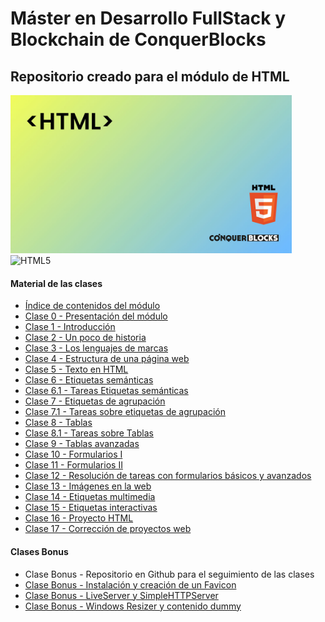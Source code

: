 <h1>Máster en Desarrollo FullStack y Blockchain de ConquerBlocks</h1>

<h2>Repositorio creado para el módulo de HTML</h2>

<img width="450px" src="00_indice_modulo/portada.jpg" alt="Portada del módulo de HTML" />


<img src="https://img.shields.io/badge/html5-%23E34F26.svg?style=for-the-badge&amp;logo=html5&amp;logoColor=white" alt="HTML5">

<h4>Material de las clases</h4>
<ul>
    <li><a target="_blank" href="https://github.com/bienvenidosaez/conquerblocks-html/blob/5bfa363b7bc8c9fd7b5dc35f54aa814d4d254dd4/00_indice_modulo/HTML%20-%20Contenidos.pdf">Índice de contenidos del módulo</a></li>
    <li><a target="_blank" href="https://github.com/bienvenidosaez/conquerblocks-html/blob/5bfa363b7bc8c9fd7b5dc35f54aa814d4d254dd4/01_clases/Clase%2001%20-%20Introducci%C3%B3n/HTML%20Clase%2001%20-%20Introducci%C3%B3n%20-%20Diapositivas.pdf">Clase 0 - Presentación del módulo</a></li>
    <li><a target="_blank" href="./01_clases/Clase 01 - Introducción/HTML Clase 01 - Introducción - Diapositivas.pdf">Clase 1 - Introducción</a></li>
    <li><a target="_blank" href="https://github.com/bienvenidosaez/conquerblocks-html/blob/5bfa363b7bc8c9fd7b5dc35f54aa814d4d254dd4/01_clases/Clase%2002%20-%20Un%20poco%20de%20historia/HTML%20Clase%2002%20-%20Un%20poco%20de%20historia%20-%20Diapositivas.pdf">Clase 2 - Un poco de historia</a></li>
    <li><a target="_blank" href="https://github.com/bienvenidosaez/conquerblocks-html/blob/5bfa363b7bc8c9fd7b5dc35f54aa814d4d254dd4/01_clases/Clase%2003%20-%20Los%20lenguajes%20de%20marcas/HTML%20Clase%2003%20-%20Los%20lenguajes%20de%20marcas%20-%20Diapositivas.pdf">Clase 3 - Los lenguajes de marcas</a></li>
    <li><a target="_blank" href="https://github.com/bienvenidosaez/conquerblocks-html/blob/main/01_clases/Clase%2004%20-%20Estructura%20de%20una%20p%C3%A1gina%20web/HTML%20-%20Clase%2004%20-%20Estructura%20de%20una%20p%C3%A1gina%20web%20-%20Diapositivas.pdf">Clase 4 - Estructura de una página web</a></li>
    <li><a target="_blank" href="https://github.com/bienvenidosaez/conquerblocks-html/blob/main/01_clases/Clase%2005%20-%20Texto%20en%20HTML/HTML%20-%20Clase%2005%20-%20Texto%20en%20HTML%20-%20Diapositivas.pdf">Clase 5 - Texto en HTML</a></li>
    <li><a target="_blank" href="https://github.com/bienvenidosaez/conquerblocks-html/blob/main/01_clases/Clase%2006%20-%20Etiquetas%20sem%C3%A1nticas%20y%20su%20importancia/HTML%20-%20Clase%2006%20-%20Diapositivas.pdf">Clase 6 - Etiquetas semánticas</a></li>
    <li><a target="_blank" href="https://github.com/bienvenidosaez/conquerblocks-html/blob/main/01_clases/Clase%2006%20-%20Etiquetas%20sem%C3%A1nticas%20y%20su%20importancia/HTML%20-%20Clase%2006%20-%20Tareas.pdf">Clase 6.1 - Tareas Etiquetas semánticas</a></li>
    <li><a target="_blank" href="https://github.com/bienvenidosaez/conquerblocks-html/blob/main/01_clases/Clase%2007%20-%20Etiquetas%20de%20agrupaci%C3%B3n/HTML%20-%20Clase%2007%20-%20Etiquetas%20de%20agrupaci%C3%B3n%20-%20Diapositivas.pdf">Clase 7 - Etiquetas de agrupación</a></li>
    <li><a target="_blank" href="https://github.com/bienvenidosaez/conquerblocks-html/blob/main/01_clases/Clase%2007%20-%20Etiquetas%20de%20agrupaci%C3%B3n/HTML%20-%20Clase%2007%20-%20Etiquetas%20de%20agrupaci%C3%B3n%20-%20Tareas.pdf">Clase 7.1 - Tareas sobre etiquetas de agrupación</a></li>
    <li><a target="_blank" href="https://github.com/bienvenidosaez/conquerblocks-html/blob/main/01_clases/Clase%2008%20-%20Tablas/HTML%20Clase%2008%20-%20Tablas%201%20(Diapositivas).pdf">Clase 8 - Tablas</a></li>
    <li><a target="_blank" href="https://github.com/bienvenidosaez/conquerblocks-html/blob/main/01_clases/Clase%2008%20-%20Tablas/HTML%20Clase%2008%20-%20Tablas%201%20(Tareas).pdf">Clase 8.1 - Tareas sobre Tablas</a></li>
    <li><a target="_blank" href="https://github.com/bienvenidosaez/conquerblocks-html/blob/main/01_clases/Clase%2009%20-%20Tablas%20avanzadas/HTML%20Clase%2009%20-%20Tablas%20Avanzadas.pdf">Clase 9 - Tablas avanzadas</a></li>
    <li><a target="_blank" href="https://github.com/bienvenidosaez/conquerblocks-html/blob/main/01_clases/Clase%2010%20-%20Formularios%20I/HTML%20Clase%2010%20-%20Formularios%20I%20(Diapositivas).pdf">Clase 10 - Formularios I</a></li>
    <li><a target="_blank" href="https://github.com/bienvenidosaez/conquerblocks-html/blob/main/01_clases/Clase%2011%20-%20Formularios%20II/HTML%20Clase%2011%20-%20Formularios%20II%20(Diapositivas).pdf">Clase 11 - Formularios II</a></li>
    <li><a target="_blank" href="https://github.com/bienvenidosaez/conquerblocks-html/blob/main/01_clases/Clase%2012%20-%20Tareas%20con%20formularios/HTML%20Clase%2012%20-%20Tareas%20sobre%20formularios%20(Dispositivas).pdf">Clase 12 - Resolución de tareas con formularios básicos y avanzados</a></li>
    <li><a target="_blank" href="https://github.com/bienvenidosaez/conquerblocks-html/blob/main/01_clases/Clase%2013%20-%20Imagenes%20en%20la%20web/HTML%20Clase%2013%20-%20Im%C3%A1genes%20en%20la%20web.pdf">Clase 13 - Imágenes en la web</a></li>
    <li><a target="_blank" href="https://github.com/bienvenidosaez/conquerblocks-html/blob/main/01_clases/Clase%2014%20-%20Etiquetas%20multimedia/HTML%20Clase%2014%20-%20Etiquetas%20multimedia%20(Diapositivas).pdf">Clase 14 - Etiquetas multimedia</a></li>
    <li><a target="_blank" href="https://github.com/bienvenidosaez/conquerblocks-html/blob/main/01_clases/Clase%2015%20-%20Etiquetas%20interactivas/HTML%20Clase%2015%20-%20Etiquetas%20interactivas.pdf">Clase 15 - Etiquetas interactivas</a></li>
    <li><a target="_blank" href="https://github.com/bienvenidosaez/conquerblocks-html/blob/main/01_clases/Clase%2016%20-%20Proyecto%20HTML/HTML%20Clase%2016%20-%20Proyecto%20HTML.pdf">Clase 16 - Proyecto HTML</a></li>
    <li><a target="_blank" href="https://frontend.conquercrypto.io/">Clase 17 - Corrección de proyectos web</a></li>
</ul>

<h4>Clases Bonus</h4>
<ul>
    <li>Clase Bonus - Repositorio en Github para el seguimiento de las clases</li>
    <li><a target="_blank" href="https://github.com/bienvenidosaez/conquerblocks-html/blob/main/01_clases/Clase%20Bonus%20-%20Instalaci%C3%B3n%20y%20creaci%C3%B3n%20de%20un%20Favicon/Clase%20Bonus%20-%20Creaci%C3%B3n%20e%20instalaci%C3%B3n%20de%20un%20Favicon%20(Diapositivas).pdf">Clase Bonus - Instalación y creación de un Favicon</a></li>
    <li><a target="_blank" href="https://github.com/bienvenidosaez/conquerblocks-html/blob/main/01_clases/Clase%20Bonus%20-%20LiveServer%20y%20SimpleHTTPServer/Clase%20Bonus%20-%20LiveServer%20y%20SimpleHTTPServer%20-%20Diapositivas.pdf">Clase Bonus - LiveServer y SimpleHTTPServer</a></li>
    <li><a target="_blank" href="https://github.com/bienvenidosaez/conquerblocks-html/blob/main/01_clases/Clase%20Bonus%20-%20Windows%20Resizer%20y%20mas/Clase%20Bonus%20-%20Windows%20Resizer.pdf">Clase Bonus - Windows Resizer y contenido dummy</a></li>
</ul>
